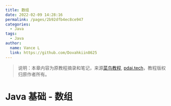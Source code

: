 ```yaml
---
title: 数组
date: 2022-02-09 14:28:16
permalink: /pages/2b92dfb4ec8ce947
categories:
  - Java
tags:
  - Java
author:
  name: Vance L
  link: https://github.com/Dovahkiin8625
---
```


> 说明：本章内容为原教程摘录和笔记，来源[菜鸟教程](https://www.runoob.com), [pdai.tech](https://www.pdai.tech/)，教程版权归原作者所有。

# Java 基础 - 数组

